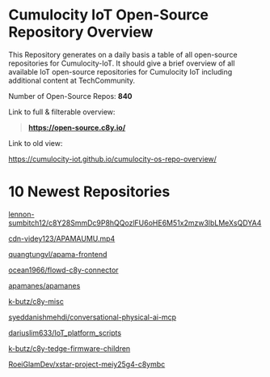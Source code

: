 
Cumulocity IoT Open-Source Repository Overview
==============================================


This Repository generates on a daily basis a table of all open-source repositories for Cumulocity-IoT. It should give a brief overview of all available IoT open-source repositories for Cumulocity IoT including additional content at TechCommunity.

Number of Open-Source Repos: **840**



Link to full & filterable overview:

>**https://open-source.c8y.io/**



Link to old view:

https://cumulocity-iot.github.io/cumulocity-os-repo-overview/


# 10 Newest Repositories


[lennon-sumbitch12/c8Y28SmmDc9P8hQQozlFU6oHE6M51x2mzw3lbLMeXsQDYA4](https://github.com/lennon-sumbitch12/c8Y28SmmDc9P8hQQozlFU6oHE6M51x2mzw3lbLMeXsQDYA4)

[cdn-videy123/APAMAUMU.mp4](https://github.com/cdn-videy123/APAMAUMU.mp4)

[quangtungvl/apama-frontend](https://github.com/quangtungvl/apama-frontend)

[ocean1966/flowd-c8y-connector](https://github.com/ocean1966/flowd-c8y-connector)

[apamanes/apamanes](https://github.com/apamanes/apamanes)

[k-butz/c8y-misc](https://github.com/k-butz/c8y-misc)

[syeddanishmehdi/conversational-physical-ai-mcp](https://github.com/syeddanishmehdi/conversational-physical-ai-mcp)

[dariuslim633/IoT_platform_scripts](https://github.com/dariuslim633/IoT_platform_scripts)

[k-butz/c8y-tedge-firmware-children](https://github.com/k-butz/c8y-tedge-firmware-children)

[RoeiGlamDev/xstar-project-meiy25g4-c8ymbc](https://github.com/RoeiGlamDev/xstar-project-meiy25g4-c8ymbc)
